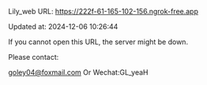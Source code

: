 Lily_web URL: https://222f-61-165-102-156.ngrok-free.app

Updated at: 2024-12-06 10:26:44

If you cannot open this URL, the server might be down.

Please contact: 

goley04@foxmail.com Or Wechat:GL_yeaH